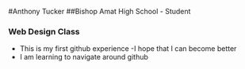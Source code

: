 #Anthony Tucker
##Bishop Amat High School - Student
### Web Design Class
- This is my first github experience
-I hope that I can become better
- I am learning to navigate around github
